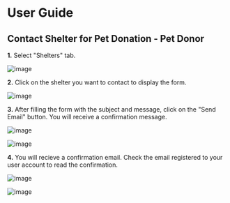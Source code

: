 # User Guide
## Contact Shelter for Pet Donation - Pet Donor

**1.** Select "Shelters" tab.

![image](https://github.com/user-attachments/assets/914b9351-400c-4db0-bf27-bd728ec87deb)

**2.** Click on the shelter you want to contact to display the form.

![image](https://github.com/user-attachments/assets/fea7c7c6-bfdd-4d39-9ead-ebc35e8c7729)

**3.** After filling the form with the subject and message, click on the "Send Email" button. You will receive a confirmation message.

![image](https://github.com/user-attachments/assets/a9d74d06-6cb9-4e41-a393-94d352e7d82b)

![image](https://github.com/user-attachments/assets/dbd9927e-a601-4600-afa4-3f86347193bc)

**4.** You will recieve a confirmation email. Check the email registered to your user account to read the confirmation.

![image](https://github.com/user-attachments/assets/8897cf44-69cd-4154-8aca-07019067e5da)

![image](https://github.com/user-attachments/assets/88516c20-6dfc-46de-8668-548df5e77a18)
